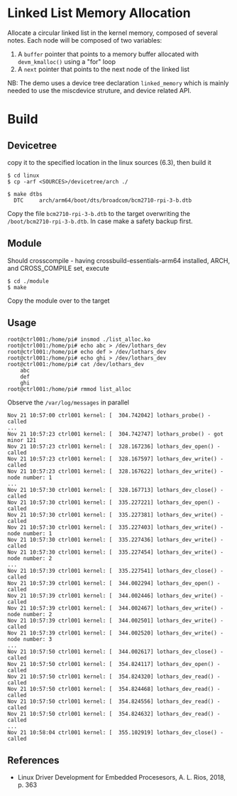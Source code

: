 # Linked List Memory Allocation

Allocate a circular linked list in the kernel memory, composed of several notes. Each node will be composed of two variables:  
1. A `buffer` pointer that points to a memory buffer allocated with `devm_kmalloc()` using a "for" loop  
2. A `next` pointer that points to the next node of the linked list  

NB: The demo uses a device tree declaration `linked_memory` which is mainly needed to use the miscdevice struture, and device related API.  

# Build

## Devicetree

copy it to the specified location in the linux sources (6.3), then build it  
```
$ cd linux
$ cp -arf <SOURCES>/devicetree/arch ./

$ make dtbs
  DTC     arch/arm64/boot/dts/broadcom/bcm2710-rpi-3-b.dtb
```
Copy the file `bcm2710-rpi-3-b.dtb` to the target overwriting the `/boot/bcm2710-rpi-3-b.dtb`. In case make a safety backup first.  

## Module

Should crosscompile - having crossbuild-essentials-arm64 installed, ARCH, and CROSS_COMPILE set, execute  
```
$ cd ./module
$ make
```
Copy the module over to the target  

## Usage

```
root@ctrl001:/home/pi# insmod ./list_alloc.ko
root@ctrl001:/home/pi# echo abc > /dev/lothars_dev
root@ctrl001:/home/pi# echo def > /dev/lothars_dev
root@ctrl001:/home/pi# echo ghi > /dev/lothars_dev
root@ctrl001:/home/pi# cat /dev/lothars_dev
    abc
    def
    ghi
root@ctrl001:/home/pi# rmmod list_alloc
```

Observe the `/var/log/messages` in parallel  
```
Nov 21 10:57:00 ctrl001 kernel: [  304.742042] lothars_probe() - called
...
Nov 21 10:57:23 ctrl001 kernel: [  304.742747] lothars_probe() - got minor 121
Nov 21 10:57:23 ctrl001 kernel: [  328.167236] lothars_dev_open() - called
Nov 21 10:57:23 ctrl001 kernel: [  328.167597] lothars_dev_write() - called
Nov 21 10:57:23 ctrl001 kernel: [  328.167622] lothars_dev_write() - node number: 1
...
Nov 21 10:57:30 ctrl001 kernel: [  328.167713] lothars_dev_close() - called
Nov 21 10:57:30 ctrl001 kernel: [  335.227221] lothars_dev_open() - called
Nov 21 10:57:30 ctrl001 kernel: [  335.227381] lothars_dev_write() - called
Nov 21 10:57:30 ctrl001 kernel: [  335.227403] lothars_dev_write() - node number: 1
Nov 21 10:57:30 ctrl001 kernel: [  335.227436] lothars_dev_write() - called
Nov 21 10:57:30 ctrl001 kernel: [  335.227454] lothars_dev_write() - node number: 2
...
Nov 21 10:57:39 ctrl001 kernel: [  335.227541] lothars_dev_close() - called
Nov 21 10:57:39 ctrl001 kernel: [  344.002294] lothars_dev_open() - called
Nov 21 10:57:39 ctrl001 kernel: [  344.002446] lothars_dev_write() - called
Nov 21 10:57:39 ctrl001 kernel: [  344.002467] lothars_dev_write() - node number: 2
Nov 21 10:57:39 ctrl001 kernel: [  344.002501] lothars_dev_write() - called
Nov 21 10:57:39 ctrl001 kernel: [  344.002520] lothars_dev_write() - node number: 3
...
Nov 21 10:57:50 ctrl001 kernel: [  344.002617] lothars_dev_close() - called
Nov 21 10:57:50 ctrl001 kernel: [  354.824117] lothars_dev_open() - called
Nov 21 10:57:50 ctrl001 kernel: [  354.824320] lothars_dev_read() - called
Nov 21 10:57:50 ctrl001 kernel: [  354.824468] lothars_dev_read() - called
Nov 21 10:57:50 ctrl001 kernel: [  354.824556] lothars_dev_read() - called
Nov 21 10:57:50 ctrl001 kernel: [  354.824632] lothars_dev_read() - called
...
Nov 21 10:58:04 ctrl001 kernel: [  355.102919] lothars_dev_close() - called
```

## References
* Linux Driver Development for Embedded Procesesors, A. L. Rios, 2018, p. 363  
